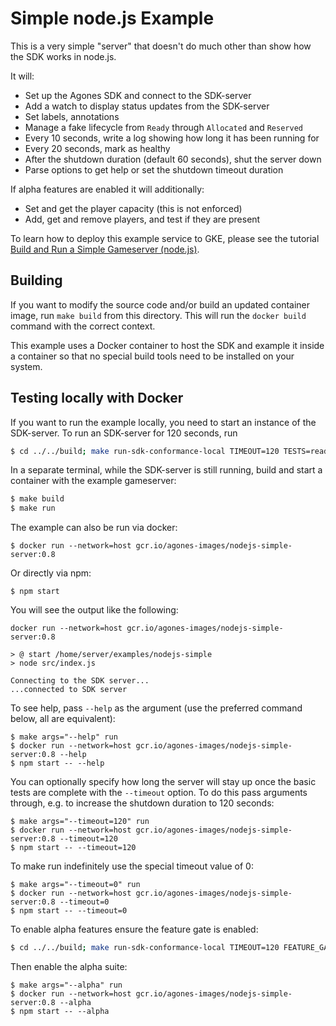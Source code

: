 # Simple node.js Example

This is a very simple "server" that doesn't do much other than show how the SDK works in node.js.

It will:
- Set up the Agones SDK and connect to the SDK-server
- Add a watch to display status updates from the SDK-server
- Set labels, annotations
- Manage a fake lifecycle from `Ready` through `Allocated` and `Reserved`
- Every 10 seconds, write a log showing how long it has been running for
- Every 20 seconds, mark as healthy
- After the shutdown duration (default 60 seconds), shut the server down
- Parse options to get help or set the shutdown timeout duration

If alpha features are enabled it will additionally:
- Set and get the player capacity (this is not enforced)
- Add, get and remove players, and test if they are present

To learn how to deploy this example service to GKE, please see the tutorial [Build and Run a Simple Gameserver (node.js)](https://agones.dev/site/docs/tutorials/simple-gameserver-nodejs/).

## Building

If you want to modify the source code and/or build an updated container image, run `make build` from this directory.
This will run the `docker build` command with the correct context.

This example uses a Docker container to host the SDK and example it inside a container so that no special build
tools need to be installed on your system.

## Testing locally with Docker

If you want to run the example locally, you need to start an instance of the SDK-server. To run an SDK-server for
120 seconds, run
```bash
$ cd ../../build; make run-sdk-conformance-local TIMEOUT=120 TESTS=ready,watch,health,gameserver
```

In a separate terminal, while the SDK-server is still running, build and start a container with the example gameserver:
```bash
$ make build
$ make run
```

The example can also be run via docker:
```
$ docker run --network=host gcr.io/agones-images/nodejs-simple-server:0.8
```
Or directly via npm:
```
$ npm start
```

You will see the output like the following:
```
docker run --network=host gcr.io/agones-images/nodejs-simple-server:0.8

> @ start /home/server/examples/nodejs-simple
> node src/index.js

Connecting to the SDK server...
...connected to SDK server
```

To see help, pass `--help` as the argument (use the preferred command below, all are equivalent):
```
$ make args="--help" run
$ docker run --network=host gcr.io/agones-images/nodejs-simple-server:0.8 --help
$ npm start -- --help
```

You can optionally specify how long the server will stay up once the basic tests are complete with the `--timeout` option.
To do this pass arguments through, e.g. to increase the shutdown duration to 120 seconds:
```
$ make args="--timeout=120" run
$ docker run --network=host gcr.io/agones-images/nodejs-simple-server:0.8 --timeout=120
$ npm start -- --timeout=120
```

To make run indefinitely use the special timeout value of 0:
```
$ make args="--timeout=0" run
$ docker run --network=host gcr.io/agones-images/nodejs-simple-server:0.8 --timeout=0
$ npm start -- --timeout=0
```

To enable alpha features ensure the feature gate is enabled:
```bash
$ cd ../../build; make run-sdk-conformance-local TIMEOUT=120 FEATURE_GATES="PlayerTracking=true" TESTS=ready,watch,health,gameserver
```

Then enable the alpha suite:
```
$ make args="--alpha" run
$ docker run --network=host gcr.io/agones-images/nodejs-simple-server:0.8 --alpha
$ npm start -- --alpha
```
